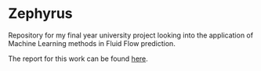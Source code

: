 # Zephyrus
 
Repository for my final year university project looking into the application of Machine Learning methods in Fluid Flow prediction.

The report for this work can be found [here](https://github.com/abdelabdalla/Zephyrus/blob/main/report.pdf).
